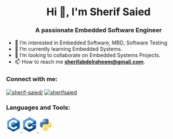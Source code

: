 <h1 align="center">Hi 👋, I'm Sherif Saied</h1>
<h3 align="center">A passionate Embedded Software Engineer</h3>

- 👀 I’m interested in Embedded Software, MBD, Software Testing  
- 🌱 I’m currently learning Embedded Systems.
- 💞️ I’m looking to collaborate on Embedded Systems Projects.
- 📫 How to reach me **sherifabdelraheem@gmail.com**.

<h3 align="left">Connect with me:</h3>
<p align="left">
<a href="https://www.linkedin.com/in/sherif-ahmedd/" target="blank"><img align="center" src="https://raw.githubusercontent.com/rahuldkjain/github-profile-readme-generator/master/src/images/icons/Social/linked-in-alt.svg" alt="sherif-saied/" height="30" width="40" /></a>
<a href="https://www.hackerrank.com/sherifsaied" target="blank"><img align="center" src="https://raw.githubusercontent.com/rahuldkjain/github-profile-readme-generator/master/src/images/icons/Social/hackerrank.svg" alt="sherifsaied" height="30" width="40" /></a>
</p>
<h3 align="left">Languages and Tools:</h3>
<p align="left"> <a href="https://www.cprogramming.com/" target="_blank" rel="noreferrer"> <img src="https://raw.githubusercontent.com/devicons/devicon/master/icons/c/c-original.svg" alt="c" width="40" height="40"/> </a> <a href="https://www.w3schools.com/cpp/" target="_blank" rel="noreferrer"> <img src="https://raw.githubusercontent.com/devicons/devicon/master/icons/cplusplus/cplusplus-original.svg" alt="cplusplus" width="40" height="40"/> </a> <a href="https://www.python.org" target="_blank" rel="noreferrer"> <img src="https://raw.githubusercontent.com/devicons/devicon/master/icons/python/python-original.svg" alt="python" width="40" height="40"/> </a> </p>

<!---
SherifSaied/SherifSaied is a ✨ special ✨ repository because its `README.md` (this file) appears on your GitHub profile.
You can click the Preview link to take a look at your changes.
--->
